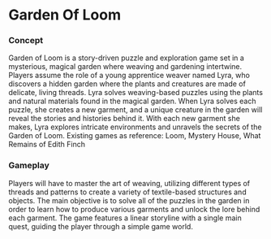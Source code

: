 # Garden Of Loom

### Concept
Garden of Loom is a story-driven puzzle and exploration game set in a mysterious, magical garden where weaving and gardening intertwine. Players assume the role of a young apprentice weaver named Lyra, who discovers a hidden garden where the plants and creatures are made of delicate, living threads. Lyra solves weaving-based puzzles using the plants and natural materials found in the magical garden. When Lyra solves each puzzle, she creates a new garment, and a unique creature in the garden will reveal the stories and histories behind it. With each new garment she makes, Lyra explores intricate environments and unravels the secrets of the Garden of Loom. 
</b>
Existing games as reference: Loom, Mystery House, What Remains of Edith Finch

### Gameplay
Players will have to master the art of weaving, utilizing different types of threads and patterns to create a variety of textile-based structures and objects. The main objective is to solve all of the puzzles in the garden in order to learn how to produce various garments and unlock the lore behind each garment. The game features a linear storyline with a single main quest, guiding the player through a simple game world. 
